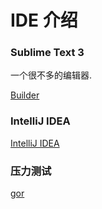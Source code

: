 # IDE 介绍


### Sublime Text 3
一个很不多的编辑器.

[Builder](http://www.dcloud.io/)

### IntelliJ IDEA
[IntelliJ IDEA](https://www.jetbrains.com/idea/)

### 压力测试
[gor](https://gortool.com/)

### 
